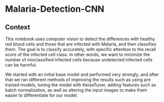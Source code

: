 # Malaria-Detection-CNN

## Context

This notebook uses computer vision to detect the differences with healthy red blood cells and those that are infected with Malaria, and then classifies them. The goal is to classify accurately, with specific attention to the recall score of the infected cell class. In other words, we want to minimize the number of misclassified infected cells because undetected infected cells can be harmful. 

We started with an initial base model and performed very strongly, and after that we ran different methods of improving the results such as using pre trained models, tuning the model with KerasTuner, adding features such as batch normalization, as well as altering the input images to make them easier to differentiate for our model. 
